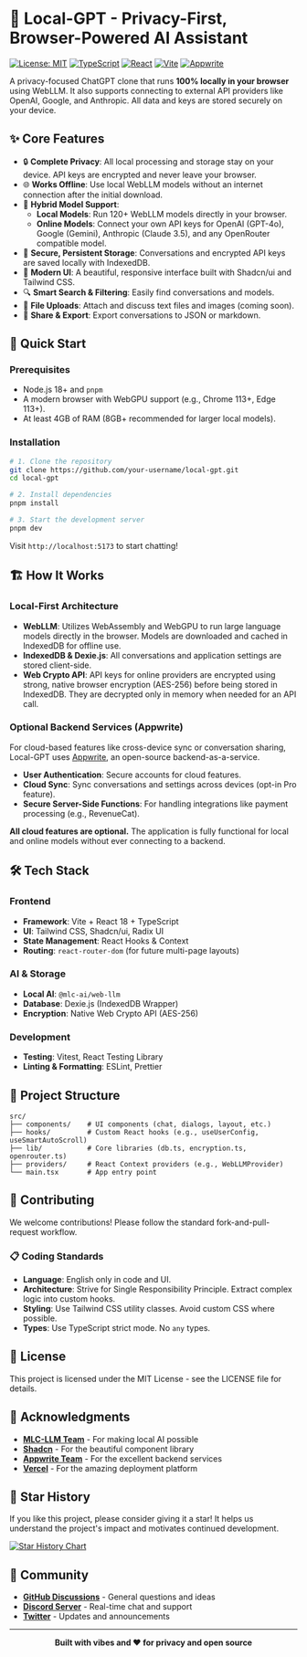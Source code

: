 # 🤖 Local-GPT - Privacy-First, Browser-Powered AI Assistant

[![License: MIT](https://img.shields.io/badge/License-MIT-yellow.svg)](https://opensource.org/licenses/MIT)
[![TypeScript](https://img.shields.io/badge/TypeScript-007ACC?style=flat&logo=typescript&logoColor=white)](https://www.typescriptlang.org/)
[![React](https://img.shields.io/badge/React-20232A?style=flat&logo=react&logoColor=61DAFB)](https://reactjs.org/)
[![Vite](https://img.shields.io/badge/Vite-646CFF?style=flat&logo=vite&logoColor=white)](https://vitejs.dev/)
[![Appwrite](https://img.shields.io/badge/Appwrite-F02E65?style=flat&logo=appwrite&logoColor=white)](https://appwrite.io/)

A privacy-focused ChatGPT clone that runs **100% locally in your browser** using WebLLM. It also supports connecting to external API providers like OpenAI, Google, and Anthropic. All data and keys are stored securely on your device.

## ✨ Core Features

- 🔒 **Complete Privacy**: All local processing and storage stay on your device. API keys are encrypted and never leave your browser.
- 🌐 **Works Offline**: Use local WebLLM models without an internet connection after the initial download.
- 🤖 **Hybrid Model Support**:
  - **Local Models**: Run 120+ WebLLM models directly in your browser.
  - **Online Models**: Connect your own API keys for OpenAI (GPT-4o), Google (Gemini), Anthropic (Claude 3.5), and any OpenRouter compatible model.
- 💾 **Secure, Persistent Storage**: Conversations and encrypted API keys are saved locally with IndexedDB.
- 🎨 **Modern UI**: A beautiful, responsive interface built with Shadcn/ui and Tailwind CSS.
- 🔍 **Smart Search & Filtering**: Easily find conversations and models.
- 📎 **File Uploads**: Attach and discuss text files and images (coming soon).
- 🔗 **Share & Export**: Export conversations to JSON or markdown.

## 🚀 Quick Start

### Prerequisites

- Node.js 18+ and `pnpm`
- A modern browser with WebGPU support (e.g., Chrome 113+, Edge 113+).
- At least 4GB of RAM (8GB+ recommended for larger local models).

### Installation

```bash
# 1. Clone the repository
git clone https://github.com/your-username/local-gpt.git
cd local-gpt

# 2. Install dependencies
pnpm install

# 3. Start the development server
pnpm dev
```

Visit `http://localhost:5173` to start chatting!

## 🏗️ How It Works

### Local-First Architecture

- **WebLLM**: Utilizes WebAssembly and WebGPU to run large language models directly in the browser. Models are downloaded and cached in IndexedDB for offline use.
- **IndexedDB & Dexie.js**: All conversations and application settings are stored client-side.
- **Web Crypto API**: API keys for online providers are encrypted using strong, native browser encryption (AES-256) before being stored in IndexedDB. They are decrypted only in memory when needed for an API call.

### Optional Backend Services (Appwrite)

For cloud-based features like cross-device sync or conversation sharing, Local-GPT uses [Appwrite](https://appwrite.io/), an open-source backend-as-a-service.

- **User Authentication**: Secure accounts for cloud features.
- **Cloud Sync**: Sync conversations and settings across devices (opt-in Pro feature).
- **Secure Server-Side Functions**: For handling integrations like payment processing (e.g., RevenueCat).

**All cloud features are optional.** The application is fully functional for local and online models without ever connecting to a backend.

## 🛠️ Tech Stack

### Frontend

- **Framework**: Vite + React 18 + TypeScript
- **UI**: Tailwind CSS, Shadcn/ui, Radix UI
- **State Management**: React Hooks & Context
- **Routing**: `react-router-dom` (for future multi-page layouts)

### AI & Storage

- **Local AI**: `@mlc-ai/web-llm`
- **Database**: Dexie.js (IndexedDB Wrapper)
- **Encryption**: Native Web Crypto API (AES-256)

### Development

- **Testing**: Vitest, React Testing Library
- **Linting & Formatting**: ESLint, Prettier

## 📁 Project Structure

```
src/
├── components/    # UI components (chat, dialogs, layout, etc.)
├── hooks/         # Custom React hooks (e.g., useUserConfig, useSmartAutoScroll)
├── lib/           # Core libraries (db.ts, encryption.ts, openrouter.ts)
├── providers/     # React Context providers (e.g., WebLLMProvider)
└── main.tsx       # App entry point
```

## 🤝 Contributing

We welcome contributions! Please follow the standard fork-and-pull-request workflow.

### 📋 Coding Standards

- **Language**: English only in code and UI.
- **Architecture**: Strive for Single Responsibility Principle. Extract complex logic into custom hooks.
- **Styling**: Use Tailwind CSS utility classes. Avoid custom CSS where possible.
- **Types**: Use TypeScript strict mode. No `any` types.

## 📄 License

This project is licensed under the MIT License - see the LICENSE file for details.

## 🙏 Acknowledgments

- **[MLC-LLM Team](https://github.com/mlc-ai/web-llm)** - For making local AI possible
- **[Shadcn](https://twitter.com/shadcn)** - For the beautiful component library
- **[Appwrite Team](https://appwrite.io/)** - For the excellent backend services
- **[Vercel](https://vercel.com/)** - For the amazing deployment platform

## 🌟 Star History

If you like this project, please consider giving it a star! It helps us understand the project's impact and motivates continued development.

[![Star History Chart](https://api.star-history.com/svg?repos=yourusername/local-gpt&type=Date)](https://star-history.com/#yourusername/local-gpt&Date)

## 💬 Community

- **[GitHub Discussions](https://github.com/yourusername/local-gpt/discussions)** - General questions and ideas
- **[Discord Server](https://discord.gg/your-invite)** - Real-time chat and support
- **[Twitter](https://twitter.com/your-handle)** - Updates and announcements

---

<div align="center">
  <strong>Built with vibes and ❤️ for privacy and open source</strong> 
</div>
